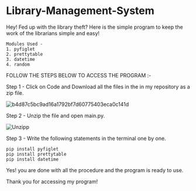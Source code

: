 # Library-Management-System
Hey! Fed up with the library theft? Here is the simple program to keep the work of the librarians simple and easy!

    Modules Used -
    1. pyfiglet
    2. prettytable
    3. datetime
    4. random 

FOLLOW THE STEPS BELOW TO ACCESS THE PROGRAM :-

Step 1 - Click on Code and Download all the files in the in my repository as a zip file.

![b4d87c5bc9ad16a1792bf7d60775403eca0c141d](https://user-images.githubusercontent.com/77270386/126462580-1f18de99-825e-4175-8a22-d08459231d9b.gif)

Step 2 - Unzip the file and open main.py.

![Unzipp](https://user-images.githubusercontent.com/77270386/126463303-677d4bc1-2b16-4abc-9680-84f803b69052.gif)

Step 3 - Write the following statements in the terminal one by one.

    pip install pyfiglet    
    pip install prettytable       
    pip install datetime


Yes! you are done with all the procedure and the program is ready to use.

Thank you for accessing my program!





